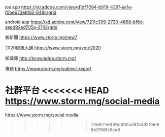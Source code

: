 ios app
https://xd.adobe.com/view/d1df7094-b919-439f-ae1e-f0be673ebfd2-848c/grid

android app
https://xd.adobe.com/view/7211c309-2730-4668-bf6c-aeed92ed705a-2742/grid

新新聞
https://www.storm.mg/new7

2020總統大選
https://www.storm.mg/vote2020

知識庫
http://knowledge.storm.mg/

專題
https://www.storm.mg/subject-report

社群平台
<<<<<<< HEAD
https://www.storm.mg/social-media
=======
https://www.storm.mg/social-media
>>>>>>> 726921e0f36c8f4fa381359229e88e0106fc5ca8
